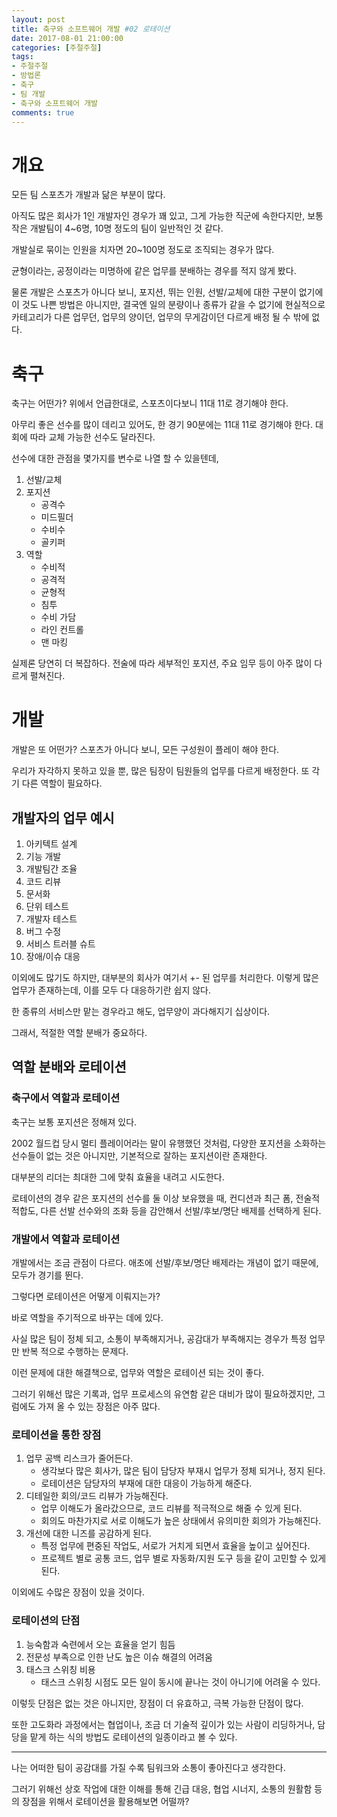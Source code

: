 ```yaml
---
layout: post
title: 축구와 소프트웨어 개발 #02 로테이션
date: 2017-08-01 21:00:00
categories: [주절주절]
tags: 
- 주절주절
- 방법론
- 축구
- 팀 개발
- 축구와 소프트웨어 개발
comments: true
---
```


# 개요

모든 팀 스포츠가 개발과 닮은 부분이 많다.

아직도 많은 회사가 1인 개발자인 경우가 꽤 있고, 그게 가능한 직군에 속한다지만, 보통 작은 개발팀이 4~6명, 10명 정도의 팀이 일반적인 것 같다.

개발실로 묶이는 인원을 치자면 20~100명 정도로 조직되는 경우가 많다.

균형이라는, 공정이라는 미명하에 같은 업무를 분배하는 경우를 적지 않게 봤다.

물론 개발은 스포츠가 아니다 보니, 포지션, 뛰는 인원, 선발/교체에 대한 구분이 없기에 이 것도 나쁜 방법은 아니지만, 결국엔 일의 분량이나 종류가 같을 수 없기에 현실적으로 카테고리가 다른 업무던, 업무의 양이던, 업무의 무게감이던 다르게 배정 될 수 밖에 없다.

# 축구

축구는 어떤가? 위에서 언급한대로, 스포츠이다보니 11대 11로 경기해야 한다.

아무리 좋은 선수를 많이 데리고 있어도, 한 경기 90분에는 11대 11로 경기해야 한다. 대회에 따라 교체 가능한 선수도 달라진다.

선수에 대한 관점을 몇가지를 변수로 나열 할 수 있을텐데, 

1. 선발/교체
2. 포지션
    - 공격수
    - 미드필더
    - 수비수
    - 골키퍼
3. 역할
    - 수비적
    - 공격적
    - 균형적
    - 침투
    - 수비 가담
    - 라인 컨트롤
    - 맨 마킹

실제론 당연히 더 복잡하다. 전술에 따라 세부적인 포지션, 주요 임무 등이 아주 많이 다르게 펼쳐진다.

# 개발

개발은 또 어떤가? 스포츠가 아니다 보니, 모든 구성원이 플레이 해야 한다.

우리가 자각하지 못하고 있을 뿐, 많은 팀장이 팀원들의 업무를 다르게 배정한다. 또 각기 다른 역할이 필요하다.

## 개발자의 업무 예시

1. 아키텍트 설계
2. 기능 개발
3. 개발팀간 조율
4. 코드 리뷰
5. 문서화
6. 단위 테스트
7. 개발자 테스트
8. 버그 수정
9. 서비스 트러블 슈트
10. 장애/이슈 대응

이외에도 많기도 하지만, 대부분의 회사가 여기서 +- 된 업무를 처리한다. 이렇게 많은 업무가 존재하는데, 이를 모두 다 대응하기란 쉽지 않다.

한 종류의 서비스만 맡는 경우라고 해도, 업무양이 과다해지기 십상이다.

그래서, 적절한 역할 분배가 중요하다.

## 역할 분배와 로테이션

### 축구에서 역할과 로테이션

축구는 보통 포지션은 정해져 있다.

2002 월드컵 당시 멀티 플레이어라는 말이 유행했던 것처럼, 다양한 포지션을 소화하는 선수들이 없는 것은 아니지만, 기본적으로 잘하는 포지션이란 존재한다.

대부분의 리더는 최대한 그에 맞춰 효율을 내려고 시도한다.

로테이션의 경우 같은 포지션의 선수를 둘 이상 보유했을 때, 컨디션과 최근 폼, 전술적 적합도, 다른 선발 선수와의 조화 등을 감안해서 선발/후보/명단 배제를 선택하게 된다.

### 개발에서 역할과 로테이션

개발에서는 조금 관점이 다르다. 애초에 선발/후보/명단 배제라는 개념이 없기 때문에, 모두가 경기를 뛴다.

그렇다면 로테이션은 어떻게 이뤄지는가?

바로 역할을 주기적으로 바꾸는 데에 있다.

사실 많은 팀이 정체 되고, 소통이 부족해지거나, 공감대가 부족해지는 경우가 특정 업무만 반복 적으로 수행하는 문제다.

이런 문제에 대한 해결책으로, 업무와 역할은 로테이션 되는 것이 좋다.

그러기 위해선 많은 기록과, 업무 프로세스의 유연함 같은 대비가 많이 필요하겠지만, 그럼에도 가져 올 수 있는 장점은 아주 많다.

### 로테이션을 통한 장점

1. 업무 공백 리스크가 줄어든다.
    - 생각보다 많은 회사가, 많은 팀이 담당자 부재시 업무가 정체 되거나, 정지 된다.
    - 로테이션은 담당자의 부재에 대한 대응이 가능하게 해준다.
2. 디테일한 회의/코드 리뷰가 가능해진다.
    - 업무 이해도가 올라갔으므로, 코드 리뷰를 적극적으로 해줄 수 있게 된다.
    - 회의도 마찬가지로 서로 이해도가 높은 상태에서 유의미한 회의가 가능해진다.
3. 개선에 대한 니즈를 공감하게 된다.
    - 특정 업무에 편중된 작업도, 서로가 거치게 되면서 효율을 높이고 싶어진다.
    - 프로젝트 별로 공통 코드, 업무 별로 자동화/지원 도구 등을 같이 고민할 수 있게 된다.

이외에도 수많은 장점이 있을 것이다.

### 로테이션의 단점

1. 능숙함과 숙련에서 오는 효율을 얻기 힘듬
2. 전문성 부족으로 인한 난도 높은 이슈 해결의 어려움
3. 태스크 스위칭 비용
    - 태스크 스위칭 시점도 모든 일이 동시에 끝나는 것이 아니기에 어려울 수 있다.

이렇듯 단점은 없는 것은 아니지만, 장점이 더 유효하고, 극복 가능한 단점이 많다.

또한 고도화라 과정에서는 협업이나, 조금 더 기술적 깊이가 있는 사람이 리딩하거나, 담당을 맡게 하는 식의 방법도 로테이션의 일종이라고 볼 수 있다.

---

나는 어떠한 팀이 공감대를 가질 수록 팀워크와 소통이 좋아진다고 생각한다.

그러기 위해선 상호 작업에 대한 이해를 통해 긴급 대응, 협업 시너지, 소통의 원활함 등의 장점을 위해서 로테이션을 활용해보면 어떨까?